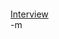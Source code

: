 <object width="425" height="350"><param name="movie" value="http://www.youtube.com/v/KtzSSG8X9e0"></param><param name="wmode" value="transparent"></param><embed src="http://www.youtube.com/v/KtzSSG8X9e0" type="application/x-shockwave-flash" wmode="transparent" width="425" height="350"></embed></object><br/>
<a href="http://www.mtv.com/movies/news/articles/1567556/20070821/story.jhtml">Interview</a><br/>
-m